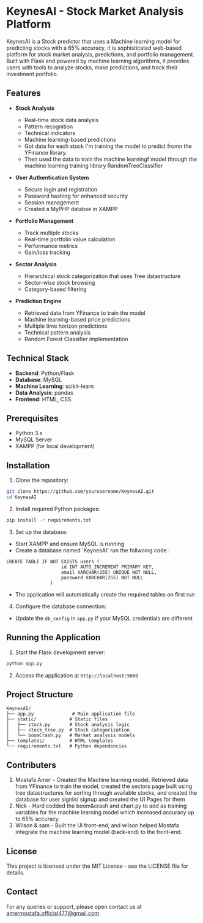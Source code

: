# KeynesAI - Stock Market Analysis Platform

KeynesAI is a Stock predictor that uses a Machine learning model for predicting stocks with a 65% accuracy, it is sophisticated web-based platform for stock market analysis, predictions, and portfolio management. Built with Flask and powered by machine learning algorithms, it provides users with tools to analyze stocks, make predictions, and track their investment portfolio.

## Features


- **Stock Analysis**
  - Real-time stock data analysis
  - Pattern recognition
  - Technical indicators
  - Machine learning-based predictions
  - Got data for each stock I'm training the model to predict fromn the YFinance library.
  - Then used the data to train the machine learningf model through the machine learning training library RandomTreeClassifier
  
- **User Authentication System**
  - Secure login and registration
  - Password hashing for enhanced security
  - Session management
  - Created a MyPHP databse in XAMPP


- **Portfolio Management**
  - Track multiple stocks
  - Real-time portfolio value calculation
  - Performance metrics
  - Gain/loss tracking

- **Sector Analysis**
  - Hierarchical stock categorization that uses Tree datastructure
  - Sector-wise stock browsing
  - Category-based filtering

- **Prediction Engine**
  - Retrieved data from YFinance to train the model
  - Machine learning-based price predictions
  - Multiple time horizon predictions
  - Technical pattern analysis
  - Random Forest Classifier implementation

## Technical Stack

- **Backend**: Python/Flask
- **Database**: MySQL
- **Machine Learning**: scikit-learn
- **Data Analysis**: pandas
- **Frontend**: HTML, CSS

## Prerequisites

- Python 3.x
- MySQL Server
- XAMPP (for local development)

## Installation

1. Clone the repository:
```bash
git clone https://github.com/yourusername/KeynesAI.git
cd KeynesAI
```

2. Install required Python packages:
```bash
pip install -r requirements.txt
```

3. Set up the database:
- Start XAMPP and ensure MySQL is running
- Create a database named 'KeynesAI' run the follwoing code :
```
CREATE TABLE IF NOT EXISTS users (
                    id INT AUTO_INCREMENT PRIMARY KEY,
                    email VARCHAR(255) UNIQUE NOT NULL,
                    password VARCHAR(255) NOT NULL
                )
```
  
- The application will automatically create the required tables on first run

4. Configure the database connection:
- Update the `db_config` in `app.py` if your MySQL credentials are different

## Running the Application

1. Start the Flask development server:
```bash
python app.py
```

2. Access the application at `http://localhost:5000`

## Project Structure

```
KeynesAI/
├── app.py              # Main application file
├── static/            # Static files
│   ├── stock.py       # Stock analysis logic
│   ├── stock_tree.py  # Stock categorization
│   └── boomCrash.py   # Market analysis models
├── templates/         # HTML templates
└── requirements.txt   # Python dependencies
```

## Contributers
1. Mostafa Amer - Created the Machine learning model, Retrieved data from YFinance to train the model, created the sectors page built using tree datastructures for sorting through available stocks, and created the database for user signin/ signup and created the UI Pages for them
2. Nick - Hard codded the boom&crash and chart.py to add as training variables for the machine learning model which increased accuracy up to 65% accuracy.
3. Wilson & sam - Built the UI front-end, and wilson helped Mostafa integrate the machine learning model (back-end) to the front-end.

## License

This project is licensed under the MIT License - see the LICENSE file for details.

## Contact

For any queries or support, please open contact us at amermostafa.official477@gmail.com

